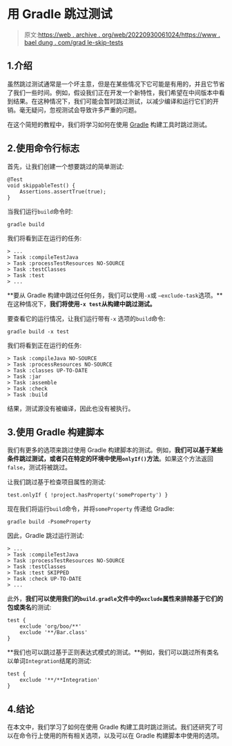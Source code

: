 # 用 Gradle 跳过测试

> 原文:[https://web . archive . org/web/20220930061024/https://www . bael dung . com/grad le-skip-tests](https://web.archive.org/web/20220930061024/https://www.baeldung.com/gradle-skip-tests)

## 1.介绍

虽然跳过测试通常是一个坏主意，但是在某些情况下它可能是有用的，并且它节省了我们一些时间。例如，假设我们正在开发一个新特性，我们希望在中间版本中看到结果。在这种情况下，我们可能会暂时跳过测试，以减少编译和运行它们的开销。毫无疑问，忽视测试会导致许多严重的问题。

在这个简短的教程中，我们将学习如何在使用 [Gradle](/web/20220823131340/https://www.baeldung.com/gradle) 构建工具时跳过测试。

## 2.使用命令行标志

首先，让我们创建一个想要跳过的简单测试:

```
@Test
void skippableTest() {
    Assertions.assertTrue(true);
}
```

当我们运行`build`命令时:

```
gradle build
```

我们将看到正在运行的任务:

```
> ...
> Task :compileTestJava
> Task :processTestResources NO-SOURCE
> Task :testClasses
> Task :test
> ...
```

**要从 Gradle 构建中跳过任何任务，我们可以使用`-x`或 `–exclude-task`选项。**在这种情况下，**我们将使用`-x test`从构建中跳过测试。**

要查看它的运行情况，让我们运行带有`-x` 选项的`build`命令:

```
gradle build -x test
```

我们将看到正在运行的任务:

```
> Task :compileJava NO-SOURCE 
> Task :processResources NO-SOURCE 
> Task :classes UP-TO-DATE 
> Task :jar 
> Task :assemble 
> Task :check 
> Task :build
```

结果，测试源没有被编译，因此也没有被执行。

## 3.使用 Gradle 构建脚本

我们有更多的选项来跳过使用 Gradle 构建脚本的测试。例如，**我们可以基于某些条件跳过测试，或者只在特定的环境中使用`onlyIf()`方法**。如果这个方法返回`false`，测试将被跳过。

让我们跳过基于检查项目属性的测试:

```
test.onlyIf { !project.hasProperty('someProperty') }
```

现在我们将运行`build`命令，并将`someProperty` 传递给 Gradle:

```
gradle build -PsomeProperty
```

因此，Gradle 跳过运行测试:

```
> ...
> Task :compileTestJava 
> Task :processTestResources NO-SOURCE 
> Task :testClasses 
> Task :test SKIPPED 
> Task :check UP-TO-DATE 
> ...
```

此外，**我们可以使用我们的`build.gradle`文件中的`exclude`属性来排除基于它们的包或类名**的测试:

```
test {
    exclude 'org/boo/**'
    exclude '**/Bar.class'
}
```

**我们也可以跳过基于正则表达式模式的测试。**例如，我们可以跳过所有类名以单词`Integration`结尾的测试:

```
test {
    exclude '**/**Integration'
}
```

## 4.结论

在本文中，我们学习了如何在使用 Gradle 构建工具时跳过测试。我们还研究了可以在命令行上使用的所有相关选项，以及可以在 Gradle 构建脚本中使用的选项。